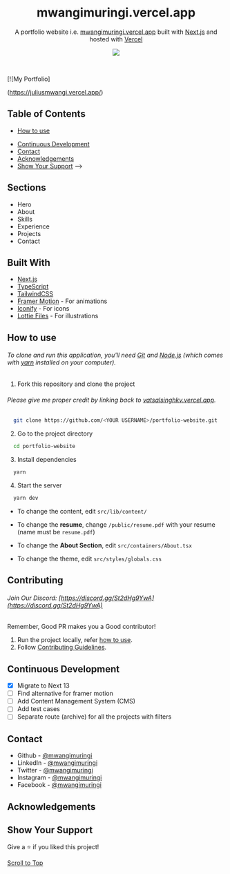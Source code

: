 <h1 align="center">
  mwangimuringi.vercel.app
</h1>
<p align="center">
  A portfolio website i.e. <a href="https://vatsalsinghkv.vercel.app" target="_blank">mwangimuringi.vercel.app</a> built with <a href="https://nextjs.org/" target="_blank">Next.js</a> and hosted with <a href="https://vercel.com/" target="_blank">Vercel</a>
</p>

<p align="center">
  <a href="https://choosealicense.com/licenses/mit/">
    <img src="https://img.shields.io/badge/License-JHUB AFRICA-brightgreen"/ >
  </a>
  <!-- <img src="https://img.shields.io/badge/Version-2.0.0-blue"/ > -->
</p>

<br>

[![My Portfolio]
<!-- (https://user-images.githubusercontent.com/68834718/214532356-7c56cdbd-0136-4d24-a532-d27e160ae72d.png)] -->
(https://juliusmwangi.vercel.app/)

## Table of Contents

<!-- - [Sections](#sections)
<!-- - [Built With](#built-with) -->
- [How to use](#how-to-use)
<!-- - [Contributing](#contributing) -->
- [Continuous Development](#continuous-development)
- [Contact](#contact)
- [Acknowledgements](#acknowledgements)
- [Show Your Support](#show-your-support) -->

## Sections

- Hero
- About
- Skills
- Experience
- Projects
- Contact

## Built With

- [Next.js](https://nextjs.org/)
- [TypeScript](https://www.typescriptlang.org/)
- [TailwindCSS](https://tailwindcss.com/)
- [Framer Motion](https://www.framer.com/motion/) - For animations
- [Iconify](https://icon-sets.iconify.design/) - For icons
- [Lottie Files](https://lottiefiles.com/) - For illustrations

## How to use

###### To clone and run this application, you'll need [Git](https://git-scm.com) and [Node.js](https://nodejs.org/en/download/) (which comes with [yarn](https://yarnpkg.com) installed on your computer).

1. Fork this repository and clone the project

###### Please give me proper credit by linking back to [vatsalsinghkv.vercel.app](https://vatsalsinghkv.vercel.app).

```bash
  git clone https://github.com/<YOUR USERNAME>/portfolio-website.git
```

2. Go to the project directory

```bash
  cd portfolio-website
```

3. Install dependencies

```bash
  yarn
```

4. Start the server

```bash
  yarn dev
```

- To change the content, edit `src/lib/content/`

- To change the **resume**, change `/public/resume.pdf` with your resume (name must be `resume.pdf`)

- To change the **About Section**, edit `src/containers/About.tsx`

- To change the theme, edit `src/styles/globals.css`

## Contributing

###### Join Our Discord: [https://discord.gg/St2dHg9YwA](https://discord.gg/St2dHg9YwA)

Remember, Good PR makes you a Good contributor!

1. Run the project locally, refer [how to use](#how-to-use).
2. Follow [Contributing Guidelines](/CONTRIBUTING.md).


<div align="center">
  <a href="https://github.com/mwangimuringi/portfolio-website/graphs/contributors">
    <!-- <img src="https://contrib.rocks/image?repo=vatsalsinghkv/portfolio-website" /> -->
  </a>
</div>

## Continuous Development

- [x] Migrate to Next 13
- [ ] Find alternative for framer motion
- [ ] Add Content Management System (CMS)
- [ ] Add test cases
- [ ] Separate route (archive) for all the projects with filters

## Contact

<!-- - Discord - [https://discord.gg/St2dHg9YwA](https://discord.gg/St2dHg9YwA) -->
<!-- - Website - [vatsalsinghkv.vercel.app](https://vatsalsinghkv.vercel.app) -->
- Github - [@mwangimuringi](https://github.com/mwangimuringi)
- LinkedIn - [@mwangimuringi](https://www.linkedin.com/in/mwangi_muringi/)
- Twitter - [@mwangimuringi](https://www.twitter.com/mwangi_muringi)
- Instagram - [@mwangimuringi](https://www.instagram.com/mwangimuringi)
- Facebook - [@mwangimuringi](https://www.facebook.com/mwangimuringi)

## Acknowledgements

<!-- - [https://developer-portfolio-1hanzla100.vercel.app/](https://developer-portfolio-1hanzla100.vercel.app/) - Design Inspiration
- [https://brittanychiang.com/](https://brittanychiang.com/) - Design Inspiration
- [https://dev.to/andrewchmr/awesome-animated-cursor-with-react-hooks-5ec3](https://dev.to/andrewchmr/awesome-animated-cursor-with-react-hooks-5ec3) - Cursor Animation Inspiration -->

## Show Your Support

Give a ⭐️ if you liked this project!

[Scroll to Top](#--mwangimuringiapp)
